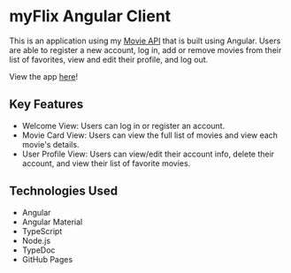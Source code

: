 # myFlix Angular Client

This is an application using my [Movie API](https://github.com/raschkatie/movie_api) that is built using Angular. Users are able to register a new account, log in, add or remove movies from their list of favorites, view and edit their profile, and log out.

View the app [here](https://raschkatie.github.io/myFlix-Angular-app/)!

## Key Features

- Welcome View: Users can log in or register an account.
- Movie Card View: Users can view the full list of movies and view each movie's details.
- User Profile View: Users can view/edit their account info, delete their account, and view their list of favorite movies.

## Technologies Used

- Angular
- Angular Material
- TypeScript
- Node.js
- TypeDoc
- GitHub Pages
